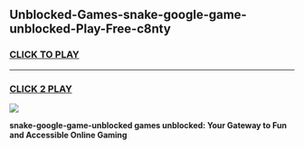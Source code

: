 
## Unblocked-Games-snake-google-game-unblocked-Play-Free-c8nty
<h3>
<a href="https://premium76.site?title=snake-google-game-unblocked&ref=18A">CLICK TO PLAY</a></h3>
<hr>

<h3>
<a href="https://premium76.site?title=snake-google-game-unblocked&ref=18A">CLICK 2 PLAY</a>
  
</h3>

<a href="https://premium76.site?title=snake-google-game-unblocked&ref=18A"><img src="https://clearcache.store/games.png"></a>


**snake-google-game-unblocked games unblocked: Your Gateway to Fun and Accessible Online Gaming**

